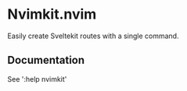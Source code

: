 # Nvimkit.nvim

Easily create Sveltekit routes with a single command.

## Documentation

See ':help nvimkit'
